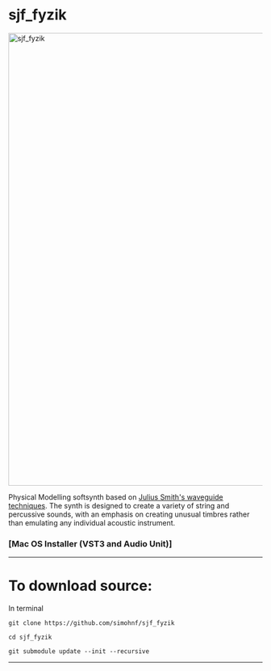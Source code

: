 # sjf_fyzik

<img width="896" alt="sjf_fyzik" src="https://github.com/simohnf/sjf_fyzik/assets/12850558/abb61cb9-7d4b-4332-a45f-b3cd44b79821">

Physical Modelling softsynth based on [Julius Smith's waveguide techniques](https://ccrma.stanford.edu/~jos/swgt/). 
The synth is designed to create a variety of string and percussive sounds, with an emphasis on creating unusual timbres rather than emulating any individual acoustic instrument.

### [Mac OS Installer (VST3 and Audio Unit)]

------------------------------
# To download source:

In terminal 
```
git clone https://github.com/simohnf/sjf_fyzik

cd sjf_fyzik

git submodule update --init --recursive
```
---------------

